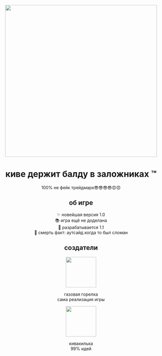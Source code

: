 <div align="center">
  <img height="500" src="https://i.ibb.co/5KH57ND/preview.png"  />
</div>



<h1 align="center">киве держит балду в заложниках ™</h1>



<p align="center">100% не фейк трейдмарк😎😎😎😎😍😍</p>



<h2 align="center">об игре</h2>



<p align="center">✨ новейшая версия 1.0<br>📚 игра ещё не доделана<br>🎯 разрабатывается 1.1<br>🎲 смерть факт: аутсайд когда то был сломан</p>



<h2 align="center">создатели</h2>



<div align="center">
  <img height="100" src="https://i.ibb.co/G5K0Fw2/doeimosrounded.png"  />
</div>



<p align="center">газовая горелка<br>сама реализация игры</p>



<div align="center">
  <img height="100" src="https://i.ibb.co/bQm9QGP/amongaseekrounded.png"  />
</div>



<p align="center">кивакилька<br>99% идей</p>

